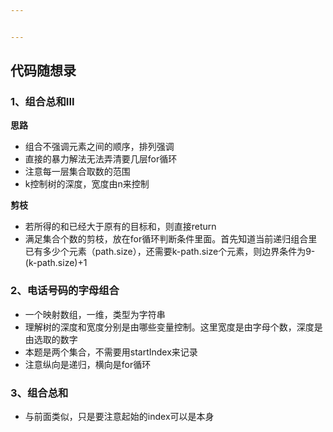 ```yaml
---


---
```


<h2 id="代码随想录">代码随想录</h2>
<h3 id="、组合总和iii">1、组合总和III</h3>
<p><strong>思路</strong></p>
<ul>
<li>组合不强调元素之间的顺序，排列强调</li>
<li>直接的暴力解法无法弄清要几层for循环</li>
<li>注意每一层集合取数的范围</li>
<li>k控制树的深度，宽度由n来控制</li>
</ul>
<p><strong>剪枝</strong></p>
<ul>
<li>若所得的和已经大于原有的目标和，则直接return</li>
<li>满足集合个数的剪枝，放在for循环判断条件里面。首先知道当前递归组合里已有多少个元素（path.size），还需要k-path.size个元素，则边界条件为9-(k-path.size)+1</li>
</ul>
<h3 id="、电话号码的字母组合">2、电话号码的字母组合</h3>
<ul>
<li>一个映射数组，一维，类型为字符串</li>
<li>理解树的深度和宽度分别是由哪些变量控制。这里宽度是由字母个数，深度是由选取的数字</li>
<li>本题是两个集合，不需要用startIndex来记录</li>
<li>注意纵向是递归，横向是for循环</li>
</ul>
<h3 id="、组合总和">3、组合总和</h3>
<ul>
<li>与前面类似，只是要注意起始的index可以是本身</li>
</ul>

